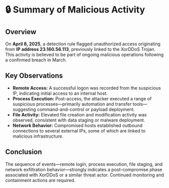 # 🔒 Summary of Malicious Activity

## Overview

On **April 8, 2025**, a detection rule flagged unauthorized access originating from **IP address 23.160.56.113**, previously linked to the XorDDoS Trojan. This activity is believed to be part of ongoing malicious operations following a confirmed breach in March.

## Key Observations

- **Remote Access:** A successful logon was recorded from the suspicious IP, indicating initial access to an internal host.
- **Process Execution:** Post-access, the attacker executed a range of suspicious processes—primarily automation and transfer tools—suggesting command-and-control or payload deployment.
- **File Activity:** Elevated file creation and modification activity was observed, consistent with data staging or malware deployment.
- **Network Behavior:** Compromised hosts established outbound connections to several external IPs, some of which are linked to malicious infrastructure.

## Conclusion

The sequence of events—remote login, process execution, file staging, and network exfiltration behavior—strongly indicates a post-compromise phase associated with XorDDoS or a similar threat actor. Continued monitoring and containment actions are required.

